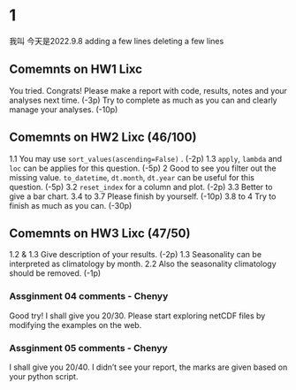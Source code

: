 # 1
我叫
今天是2022.9.8
 adding a few lines
deleting a few lines


## Comemnts on HW1 Lixc
You tried. Congrats!
Please make a report with code, results, notes and your analyses next time. (-3p)
Try to complete as much as you can and clearly manage your analyses. (-10p)

## Comemnts on HW2 Lixc (46/100)
1.1 
You may use `sort_values(ascending=False)` . (-2p)
1.3 
`apply`, `lambda` and `loc` can be applies for this question. (-5p) 
2 
Good to see you filter out the missing value. 
`to_datetime`, `dt.month`, `dt.year` can be useful for this question. (-5p)
3.2
`reset_index` for a column and plot. (-2p)
3.3
Better to give a bar chart.
3.4 to 3.7
Please finish by yourself.  (-10p)
3.8 to 4
Try to finish as much as you can. (-30p)

## Comemnts on HW3 Lixc  (47/50)
1.2 & 1.3
Give description of your results. (-2p)
1.3
Seasonality can be  interpreted as climatology by month. 
2.2
Also the seasonality climatology should be removed. (-1p)

### Assginment 04 comments - Chenyy
Good try! I shall give you 20/30.
Please start exploring netCDF files by modifying the examples on the web.

### Assginment 05 comments - Chenyy
I shall give you 20/40.
I didn’t see your report, the marks are given based on your python script.

